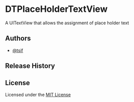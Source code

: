 DTPlaceHolderTextView
=====================

A UITextView that allows the assignment of place holder text

## Authors

* [@tsif][tsif]

## Release History

## License

Licensed under the [MIT License](LICENSE-MIT)

[tsif]: https://github.com/thanpolas "tsif"

